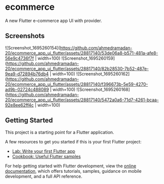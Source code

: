 # ecommerce

A new Flutter e-commerce app UI with provider.

## Screenshots
![Screenshot_1695260154](https://github.com/ahmedramadan-20/ecommerce_app_ui_flutter/assets/28817140/53de06a8-b571-481a-afe8-56e9c4736f7f | width=100)
![Screenshot_1695260159](https://github.com/ahmedramadan-20/ecommerce_app_ui_flutter/assets/28817140/82b28530-7b52-487e-9ea9-d72894b76db4 | width=100)
![Screenshot_1695260162](https://github.com/ahmedramadan-20/ecommerce_app_ui_flutter/assets/28817140/f396673b-5e59-4270-ad9b-02724c488089 | width=100)
![Screenshot_1695260168](https://github.com/ahmedramadan-20/ecommerce_app_ui_flutter/assets/28817140/5472a0a6-71d7-4261-bcaa-92e8ee62ff4c | width=100)


## Getting Started

This project is a starting point for a Flutter application.

A few resources to get you started if this is your first Flutter project:

- [Lab: Write your first Flutter app](https://docs.flutter.dev/get-started/codelab)
- [Cookbook: Useful Flutter samples](https://docs.flutter.dev/cookbook)

For help getting started with Flutter development, view the
[online documentation](https://docs.flutter.dev/), which offers tutorials,
samples, guidance on mobile development, and a full API reference.
